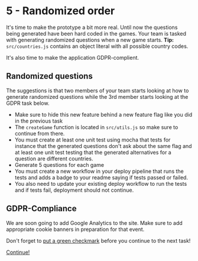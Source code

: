 # 5 - Randomized order
It's time to make the prototype a bit more real. Until now the questions being generated have been hard coded in the games. Your team is tasked with generating randomized questions when a new game starts. **Tip:** `src/countries.js` contains an object literal with all possible country codes.

It's also time to make the application GDPR-complient.

## Randomized questions
The suggestions is that two members of your team starts looking at how to generate randomized questions while the 3rd member starts looking at the GDPR task below.

- Make sure to hide this new feature behind a new feature flag like you did in the previous task
- The `createGame` function is located in `src/utils.js` so make sure to continue from there.
- You must create at least one unit test using mocha that tests for instance that the generated questions don't ask about the same flag and at least one unit test testing that the generated alternatives for a question are different countries.
- Generate 5 questions for each game
- You must create a new workflow in your deploy pipeline that runs the tests and adds a badge to your readme saying if tests passed or failed.
- You also need to update your existing deploy workflow to run the tests and if tests fail, deployment should not continue.


## GDPR-Compliance
We are soon going to add Google Analytics to the site. Make sure to add appropriate cookie banners in preparation for that event.


Don't forget to [put a green checkmark](0-instructions.md) before you continue to the next task!

[Continue!](6-google-analytics.md)
